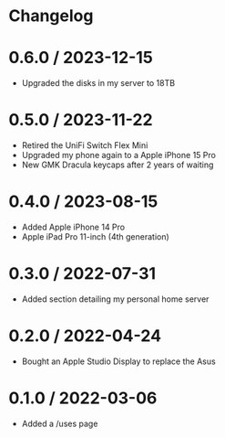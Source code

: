 # Changelog

# 0.6.0 / 2023-12-15

- Upgraded the disks in my server to 18TB

# 0.5.0 / 2023-11-22

- Retired the UniFi Switch Flex Mini
- Upgraded my phone again to a Apple iPhone 15 Pro
- New GMK Dracula keycaps after 2 years of waiting

# 0.4.0 / 2023-08-15

- Added Apple iPhone 14 Pro
- Apple iPad Pro 11-inch (4th generation)

# 0.3.0 / 2022-07-31

- Added section detailing my personal home server

# 0.2.0 / 2022-04-24

- Bought an Apple Studio Display to replace the Asus

# 0.1.0 / 2022-03-06

- Added a /uses page
